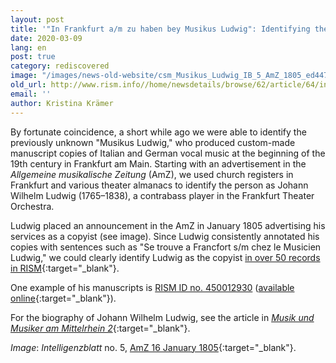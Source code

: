 ```yaml
---
layout: post
title: '"In Frankfurt a/m zu haben bey Musikus Ludwig": Identifying the Copyist Johann Wilhelm Ludwig'
date: 2020-03-09
lang: en
post: true
category: rediscovered
image: "/images/news-old-website/csm_Musikus_Ludwig_IB_5_AmZ_1805_ed447cb28e.jpg"
old_url: http://www.rism.info//home/newsdetails/browse/62/article/64/in-frankfurt-am-zu-haben-bey-musikus-ludwig-identifying-the-copyist-johann-wilhelm-ludwig.html
email: ''
author: Kristina Krämer
---
```



By fortunate coincidence, a short while ago we were able to identify the previously unknown "Musikus Ludwig," who produced custom-made manuscript copies of Italian and German vocal music at the beginning of the 19th century in Frankfurt am Main. Starting with an advertisement in the _Allgemeine musikalische Zeitung_ (AmZ), we used church registers in Frankfurt and various theater almanacs to identify the person as Johann Wilhelm Ludwig (1765–1838), a contrabass player in the Frankfurt Theater Orchestra.

Ludwig placed an announcement in the AmZ in January 1805 advertising his services as a copyist (see image). Since Ludwig consistently annotated his copies with sentences such as "Se trouve a Francfort s/m chez le Musicien Ludwig," we could clearly identify Ludwig as the copyist [in over 50 records in RISM](https://opac.rism.info/metaopac/perma.do;jsessionid=DD73EF53B1C23D16CD921E798BD6369E.touch01?v=rism&q=-1%3d%22pe41023353%22){:target="_blank"}.

One example of his manuscripts is [RISM ID no. 450012930](https://opac.rism.info/search?id=450012930&Language=en "external-link-new-window") ([available online](https://nbn-resolving.de/urn:nbn:de:bsz:31-78540){:target="_blank"}).

For the biography of Johann Wilhelm Ludwig, see the article in [_Musik und Musiker am Mittelrhein 2_](http://mmm2.mugemir.de/doku.php?id=ludwigjw){:target="_blank"}.



_Image_: _Intelligenzblatt_ no. 5, [AmZ 16 January 1805](http://anno.onb.ac.at/cgi-content/anno?aid=aml&datum=18050116&seite=9){:target="_blank"}.



<script type="text/javascript">var switchTo5x=true;</script><script type="text/javascript" src="http://w.sharethis.com/button/buttons.js"></script><script type="text/javascript">stLight.options({publisher: "9b601438-1ce1-49d8-bfd7-9cff5df54c17", doNotHash: false, doNotCopy: false, hashAddressBar: false});</script>
